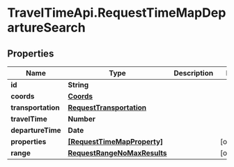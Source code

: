 # TravelTimeApi.RequestTimeMapDepartureSearch

## Properties

Name | Type | Description | Notes
------------ | ------------- | ------------- | -------------
**id** | **String** |  | 
**coords** | [**Coords**](Coords.md) |  | 
**transportation** | [**RequestTransportation**](RequestTransportation.md) |  | 
**travelTime** | **Number** |  | 
**departureTime** | **Date** |  | 
**properties** | [**[RequestTimeMapProperty]**](RequestTimeMapProperty.md) |  | [optional] 
**range** | [**RequestRangeNoMaxResults**](RequestRangeNoMaxResults.md) |  | [optional] 


